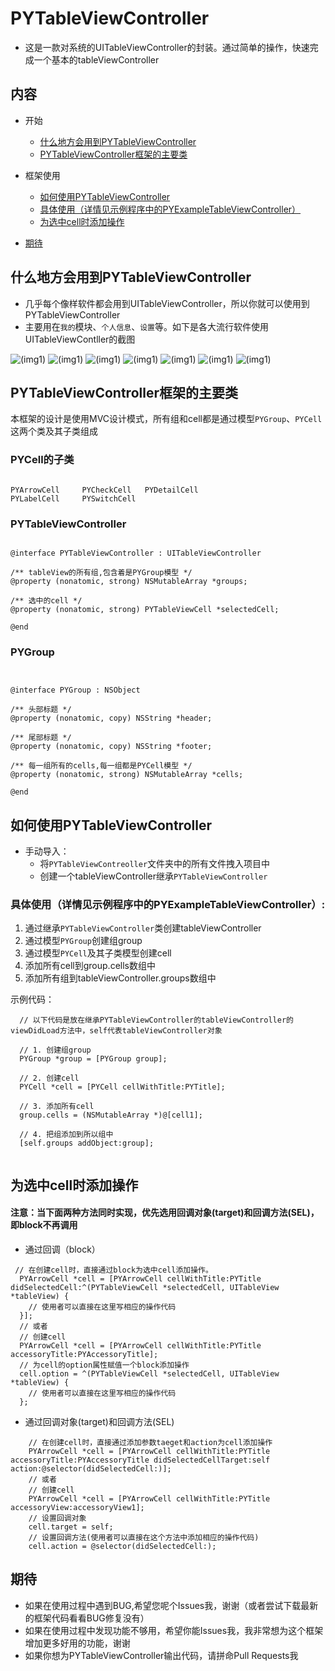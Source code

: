 # PYTableViewController
- 这是一款对系统的UITableViewController的封装。通过简单的操作，快速完成一个基本的tableViewController

## 内容
* 开始
  * [什么地方会用到PYTableViewController](#什么地方会用到PYTableViewController)
  * [PYTableViewController框架的主要类](#PYTableViewController框架的主要类)
* 框架使用
  * [如何使用PYTableViewController](#如何使用PYTableViewController)
  * [具体使用（详情见示例程序中的PYExampleTableViewController）](#具体使用（详情见示例程序中的PYExampleTableViewController）)
  * [为选中cell时添加操作](#为选中cell时添加操作)
  
* [期待](#期待)
  
## <a id="什么地方会用到PYTableViewController"></a>什么地方会用到PYTableViewController
- 几乎每个像样软件都会用到UITableViewController，所以你就可以使用到PYTableViewController
- 主要用在`我的`模块、`个人信息`、`设置`等。如下是各大流行软件使用UITableViewContller的截图

![(img1)](https://github.com/iphone5solo/PYTableViewController/raw/master/images/IMG_0209.PNG)
![(img1)](https://github.com/iphone5solo/PYTableViewController/raw/master/images/IMG_0210.PNG)
![(img1)](https://github.com/iphone5solo/PYTableViewController/raw/master/images/IMG_0211.PNG)
![(img1)](https://github.com/iphone5solo/PYTableViewController/raw/master/images/IMG_0212.PNG)
![(img1)](https://github.com/iphone5solo/PYTableViewController/raw/master/images/IMG_0213.PNG)
![(img1)](https://github.com/iphone5solo/PYTableViewController/raw/master/images/IMG_0214.PNG)
![(img1)](https://github.com/iphone5solo/PYTableViewController/raw/master/images/IMG_0215.PNG)

## <a id="PYTableViewController框架的主要类"></a>PYTableViewController框架的主要类

本框架的设计是使用MVC设计模式，所有组和cell都是通过模型`PYGroup`、`PYCell`这两个类及其子类组成

### <a id="PYCell的子类"></a>PYCell的子类
```objc

PYArrowCell		PYCheckCell	  PYDetailCell	
PYLabelCell		PYSwitchCell

```

### PYTableViewController
```objc

@interface PYTableViewController : UITableViewController

/** tableView的所有组,包含着是PYGroup模型 */
@property (nonatomic, strong) NSMutableArray *groups;

/** 选中的cell */
@property (nonatomic, strong) PYTableViewCell *selectedCell;

@end

```

### PYGroup
```objc


@interface PYGroup : NSObject

/** 头部标题 */
@property (nonatomic, copy) NSString *header;

/** 尾部标题 */
@property (nonatomic, copy) NSString *footer;

/** 每一组所有的cells,每一组都是PYCell模型 */
@property (nonatomic, strong) NSMutableArray *cells;

@end

```


## <a id="如何使用PYTableViewController"></a>如何使用PYTableViewController
* 手动导入：
  - 将`PYTableViewContreoller`文件夹中的所有文件拽入项目中
  - 创建一个tableViewController继承`PYTableViewController`
  
### <a id="具体使用（详情见示例程序中的PYExampleTableViewController）"></a>具体使用（详情见示例程序中的PYExampleTableViewController）:
1. 通过继承`PYTableViewController`类创建tableViewController
2. 通过模型`PYGroup`创建组group
3. 通过模型`PYCell`及其子类模型创建cell
4. 添加所有cell到group.cells数组中
5. 添加所有组到tableViewController.groups数组中

示例代码：

```objc
  // 以下代码是放在继承PYTableViewController的tableViewController的viewDidLoad方法中，self代表tableViewController对象
  
  // 1. 创建组group
  PYGroup *group = [PYGroup group];
  
  // 2. 创建cell
  PYCell *cell = [PYCell cellWithTitle:PYTitle];
  
  // 3. 添加所有cell
  group.cells = (NSMutableArray *)@[cell1];
  
  // 4. 把组添加到所以组中
  [self.groups addObject:group];
  
```
  
## <a id="为选中cell时添加操作"></a>为选中cell时添加操作
#### 注意：当下面两种方法同时实现，优先选用回调对象(target)和回调方法(SEL)，即block不再调用

* 通过回调（block）

```objc
 // 在创建cell时，直接通过block为选中cell添加操作。
  PYArrowCell *cell = [PYArrowCell cellWithTitle:PYTitle didSelectedCell:^(PYTableViewCell *selectedCell, UITableView *tableView) {
    // 使用者可以直接在这里写相应的操作代码
  }];
  // 或者
  // 创建cell
  PYArrowCell *cell = [PYArrowCell cellWithTitle:PYTitle accessoryTitle:PYAccessoryTitle];
  // 为cell的option属性赋值一个block添加操作
  cell.option = ^(PYTableViewCell *selectedCell, UITableView *tableView) {
    // 使用者可以直接在这里写相应的操作代码
  };
```

* 通过回调对象(target)和回调方法(SEL)

```objc
	// 在创建cell时，直接通过添加参数taeget和action为cell添加操作
	PYArrowCell *cell = [PYArrowCell cellWithTitle:PYTitle accessoryTitle:PYAccessoryTitle didSelectedCellTarget:self action:@selector(didSelectedCell:)];
	// 或者
	// 创建cell
    PYArrowCell *cell = [PYArrowCell cellWithTitle:PYTitle accessoryView:accessoryView1];
    // 设置回调对象
    cell.target = self;
    // 设置回调方法(使用者可以直接在这个方法中添加相应的操作代码)
    cell.action = @selector(didSelectedCell:);
```


## <a id="期待"></a>期待
- 如果在使用过程中遇到BUG,希望您呢个Issues我，谢谢（或者尝试下载最新的框架代码看看BUG修复没有）
- 如果在使用过程中发现功能不够用，希望你能Issues我，我非常想为这个框架增加更多好用的功能，谢谢
- 如果你想为PYTableViewController输出代码，请拼命Pull Requests我
